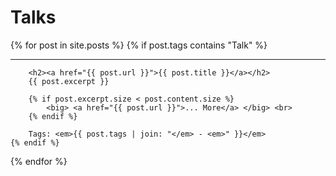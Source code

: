 # Talks

<p>
{% for post in site.posts %}
	{% if post.tags contains "Talk" %}
		<hr>

		<h2><a href="{{ post.url }}">{{ post.title }}</a></h2>
		{{ post.excerpt }}

		{% if post.excerpt.size < post.content.size %}
			<big> <a href="{{ post.url }}">... More</a> </big> <br>
		{% endif %}

		Tags: <em>{{ post.tags | join: "</em> - <em>" }}</em>
	{% endif %}
{% endfor %}
</p>
